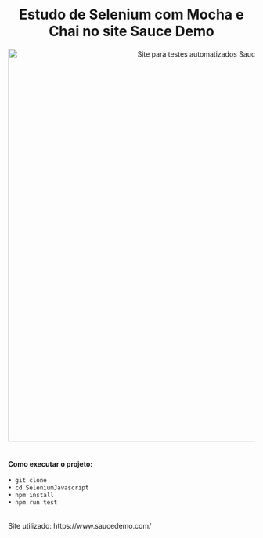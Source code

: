 <h1 align="center">
<br> Estudo de Selenium com Mocha e Chai no site Sauce Demo
</h1>


<div align="center">
<img width="800px" alt="Site para testes automatizados SauceDemo" src="https://i.imgur.com/hJSmZi3.png" />
</div>
<br>


#### Como executar o projeto:
```diff 
• git clone 
• cd SeleniumJavascript
• npm install
• npm run test
```

<br>
Site utilizado: https://www.saucedemo.com/
<h1>
